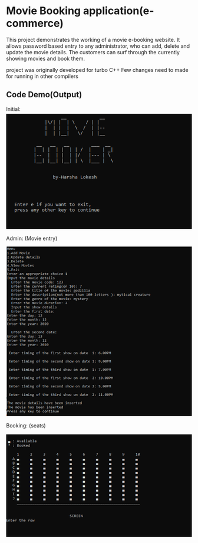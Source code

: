 # Movie Booking application(e-commerce)

This project demonstrates the working of a movie e-booking website.
It allows password based entry to any administrator, who can add, delete and update the movie details.
The customers can surf through the currently showing movies and book them.

project was originally developed for turbo C++
 Few changes need to made for running in other compilers
## Code Demo(Output)
Initial:
![](movie_booker(c++)/images/intro.png)

Admin: (Movie entry)

![](movie_booker(c++)/images/addmovie.png)

Booking: (seats)

![](movie_booker(c++)/images/seats.png)
